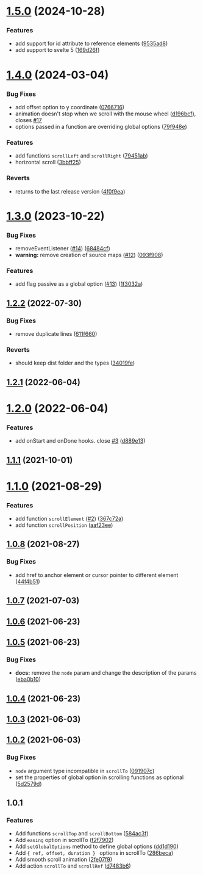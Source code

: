 # [1.5.0](https://github.com/valmisson/svelte-scrolling/compare/v1.4.0...v1.5.0) (2024-10-28)


### Features

* add support for id attribute to reference elements ([9535ad8](https://github.com/valmisson/svelte-scrolling/commit/9535ad8ccf9cf8fbdaa89e64d6a8097aa455e4d0))
* add support to svelte 5 ([169d26f](https://github.com/valmisson/svelte-scrolling/commit/169d26f5a11aa8af35f5c3c721278cf42d6e0ca9))



# [1.4.0](https://github.com/valmisson/svelte-scrolling/compare/v1.3.0...v1.4.0) (2024-03-04)


### Bug Fixes

* add offset option to y coordinate ([0766716](https://github.com/valmisson/svelte-scrolling/commit/0766716e911a07963a1bc6167c7aeb8993ec82a7))
* animation doesn't stop when we scroll with the mouse wheel ([d196bcf](https://github.com/valmisson/svelte-scrolling/commit/d196bcf01030b02b2b8a3f635c145a0707253b69)), closes [#17](https://github.com/valmisson/svelte-scrolling/issues/17)
* options passed in a function are overriding global options ([79f948e](https://github.com/valmisson/svelte-scrolling/commit/79f948e3a7b7ae42f276eb0f34b2fccdbeb7056e))


### Features

* add functions `scrollLeft` and `scrollRight` ([79451ab](https://github.com/valmisson/svelte-scrolling/commit/79451ab13cd27d771009303c5a459df5f04ca958))
* horizontal scroll ([3bbff25](https://github.com/valmisson/svelte-scrolling/commit/3bbff251dae7f078e9a764265436fb6145c20e72))


### Reverts

* returns to the last release version ([4f0f9ea](https://github.com/valmisson/svelte-scrolling/commit/4f0f9ea43bdd28dfa67dfba8ec643d4435f5334b))



# [1.3.0](https://github.com/valmisson/svelte-scrolling/compare/v1.2.2...v1.3.0) (2023-10-22)


### Bug Fixes

* removeEventListener ([#14](https://github.com/valmisson/svelte-scrolling/issues/14)) ([68484cf](https://github.com/valmisson/svelte-scrolling/commit/68484cf0c4a87a91c81c396b030fdd036ffaf7ae))
* **warning:** remove creation of source maps ([#12](https://github.com/valmisson/svelte-scrolling/issues/12)) ([093f908](https://github.com/valmisson/svelte-scrolling/commit/093f90834a484055985f9fe7365d7ca292057b31))


### Features

* add flag passive as a global option ([#13](https://github.com/valmisson/svelte-scrolling/issues/13)) ([1f3032a](https://github.com/valmisson/svelte-scrolling/commit/1f3032a54785441bd74fced9af5a4abc62a19315))



## [1.2.2](https://github.com/valmisson/svelte-scrolling/compare/v1.2.1...v1.2.2) (2022-07-30)


### Bug Fixes

* remove duplicate lines ([611f660](https://github.com/valmisson/svelte-scrolling/commit/611f6605b5ccf4738db0e0ccf5a6f56fa9ed5465))


### Reverts

* should keep dist folder and the types ([34019fe](https://github.com/valmisson/svelte-scrolling/commit/34019fe627678b4118881b577d87b2256e8776ee))



## [1.2.1](https://github.com/valmisson/svelte-scrolling/compare/v1.2.0...v1.2.1) (2022-06-04)



# [1.2.0](https://github.com/valmisson/svelte-scrolling/compare/v1.1.1...v1.2.0) (2022-06-04)


### Features

* add onStart and onDone hooks. close [#3](https://github.com/valmisson/svelte-scrolling/issues/3) ([d889e13](https://github.com/valmisson/svelte-scrolling/commit/d889e13514e0ca769a0e2870430f8b1e32a3fd7c))



## [1.1.1](https://github.com/valmisson/svelte-scrolling/compare/v1.1.0...v1.1.1) (2021-10-01)



# [1.1.0](https://github.com/valmisson/svelte-scrolling/compare/v1.0.8...v1.1.0) (2021-08-29)


### Features

* add function `scrollElement` ([#2](https://github.com/valmisson/svelte-scrolling/issues/2)) ([367c72a](https://github.com/valmisson/svelte-scrolling/commit/367c72a68c7e437f2edc5b851aa7e74cb50e1a03))
* add function `scrollPosition` ([aaf23ee](https://github.com/valmisson/svelte-scrolling/commit/aaf23eeb601c035e60ea718c4a3d4bdce526feb1))



## [1.0.8](https://github.com/valmisson/svelte-scrolling/compare/v1.0.7...v1.0.8) (2021-08-27)


### Bug Fixes

* add href to anchor element or cursor pointer to different element ([44f4b51](https://github.com/valmisson/svelte-scrolling/commit/44f4b51032ed2a50b650619f3cf224f92d412471))



## [1.0.7](https://github.com/valmisson/svelte-scrolling/compare/v1.0.6...v1.0.7) (2021-07-03)



## [1.0.6](https://github.com/valmisson/svelte-scrolling/compare/v1.0.5...v1.0.6) (2021-06-23)



## [1.0.5](https://github.com/valmisson/svelte-scrolling/compare/v1.0.4...v1.0.5) (2021-06-23)


### Bug Fixes

* **docs:** remove the `node` param and change the description of the params ([eba0b10](https://github.com/valmisson/svelte-scrolling/commit/eba0b105ffaa7db5ef17ea7ab9aad930fd722eda))



## [1.0.4](https://github.com/valmisson/svelte-scrolling/compare/v1.0.3...v1.0.4) (2021-06-23)



## [1.0.3](https://github.com/valmisson/svelte-scrolling/compare/v1.0.2...v1.0.3) (2021-06-03)



## [1.0.2](https://github.com/valmisson/svelte-scrolling/compare/v1.0.1...v1.0.2) (2021-06-03)


### Bug Fixes

* `node` argument type incompatible in `scrollTo` ([091907c](https://github.com/valmisson/svelte-scrolling/commit/091907c7a704ddb233dd0d5b0631bf3f5912dcf0))
* set the properties of global option in scrolling functions as optional ([5d2579d](https://github.com/valmisson/svelte-scrolling/commit/5d2579d8b1861d60c6711d31d7dc4792175a66a9))



## 1.0.1

### Features

- Add functions `scrollTop` and `scrollBottom` ([584ac3f](https://github.com/valmisson/svelte-scrolling/commit/584ac3f16a4eda4a085d524b8f63c86b373020bc))
- Add `easing` option in scrollTo ([f2f7902](https://github.com/valmisson/svelte-scrolling/commit/f2f7902760d92d5c0c85bf84a59e079e1c3ee6a2))
- Add `setGlobalOptions` method to define global options ([dd1d190](https://github.com/valmisson/svelte-scrolling/commit/dd1d190f7501671f423315f73db321570071b463))
- Add `{ ref, offset, duration } ` options in scrollTo ([286beca](https://github.com/valmisson/svelte-scrolling/commit/286beca5657b8ddbd1346015bfcae174ac7fe3ce))
- Add smooth scroll animation ([2fe07f9](https://github.com/valmisson/svelte-scrolling/commit/2fe07f9b98ef466015447f6b5322177201847f72))
- Add action `scrollTo` and `scrollRef` ([d7483b6](https://github.com/valmisson/svelte-scrolling/commit/d7483b6a50aa192fa0cc67825d1e34536370dc4e))
